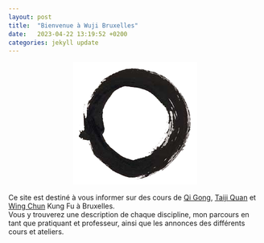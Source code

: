 ```yaml
---
layout: post
title:  "Bienvenue à Wuji Bruxelles"
date:   2023-04-22 13:19:52 +0200
categories: jekyll update
---
```


<p align="center"><img src="/images/Enso2.png" /></p>

Ce site est destiné à vous informer sur des cours de [Qi Gong](/qigong), [Taiji Quan](/taiji) et [Wing Chun](/wingchun) Kung Fu à Bruxelles.<br>
Vous y trouverez une description de chaque discipline, mon parcours en tant que pratiquant et professeur, ainsi que les annonces des différents cours et ateliers.


